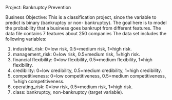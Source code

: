 Project: Bankruptcy Prevention

Business Objective:
This is a classification project, since the variable to predict is binary (bankruptcy or non-
bankruptcy). The goal here is to model the probability that a business goes bankrupt
from different features.
The data file contains 7 features about 250 companies
The data set includes the following variables:
1. industrial_risk: 0=low risk, 0.5=medium risk, 1=high risk.
2. management_risk: 0=low risk, 0.5=medium risk, 1=high risk.
3. financial flexibility: 0=low flexibility, 0.5=medium flexibility, 1=high flexibility.
4. credibility: 0=low credibility, 0.5=medium credibility, 1=high credibility.
5. competitiveness: 0=low competitiveness, 0.5=medium competitiveness, 1=high
competitiveness.
6. operating_risk: 0=low risk, 0.5=medium risk, 1=high risk.
7. class: bankruptcy, non-bankruptcy (target variable).
